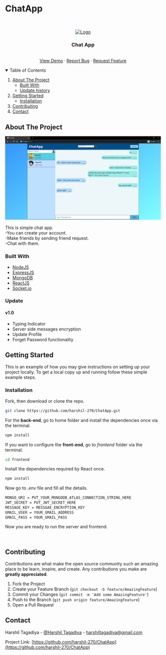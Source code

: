 # ChatApp


<!-- PROJECT LOGO -->
<br />
<p align="center">
  <a href="https://github.com/othneildrew/Best-README-Template">
    <img src="images/logo.ico" alt="Logo" width="80" height="80">
  </a>

  <h3 align="center">Chat App</h3>

  <p align="center">
    <br />
    <a href="https://chat-app-270.herokuapp.com/">View Demo</a>
    ·
    <a href="https://github.com/harshil-270/ChatApp/issues">Report Bug</a>
    ·
    <a href="https://github.com/harshil-270/ChatApp/issues">Request Feature</a>
  </p>
</p>



<!-- TABLE OF CONTENTS -->
<details open="open">
  <summary>Table of Contents</summary>
  <ol>
    <li>
      <a href="#about-the-project">About The Project</a>
      <ul>
        <li><a href="#built-with">Built With</a></li>
        <li><a href='#update'>Update history</a></li>
      </ul>
    </li>
    <li>
      <a href="#getting-started">Getting Started</a>
      <ul>
        <li><a href="#installation">Installation</a></li>
      </ul>
    </li>
    <li><a href="#contributing">Contributing</a></li>
    <li><a href="#contact">Contact</a></li>
  </ol>
</details>



<!-- ABOUT THE PROJECT -->
## About The Project

[![Product Name Screen Shot][product-screenshot]](https://example.com)

This is simple chat app.<br />
-You can create your account.<br />
-Make friends by sending friend request.<br />
-Chat with them.<br />

### Built With

* [NodeJS](https://nodejs.org/en/)
* [ExpressJS](https://expressjs.com/)
* [MongoDB](https://www.mongodb.com/1)
* [ReactJS](https://reactjs.org/)
* [Socket.io](https://socket.io/)

### Update
#### v1.0
* Typing Indicator
* Server side messages encryption
* Update Profile
* Forget Password functionality

<!-- GETTING STARTED -->
## Getting Started

This is an example of how you may give instructions on setting up your project locally.
To get a local copy up and running follow these simple example steps.

### Installation


Fork, then download or clone the repo.
```bash
git clone https://github.com/harshil-270/ChatApp.git
```

For the **back-end**, go to home folder and install the dependencies once via the terminal.
```bash
npm install
```


If you want to configure the **front-end**, go to *frontend* folder via the terminal.

```bash
cd frontend
```

Install the dependencies required by React once.
```bash
npm install
```

Now go to *.env* file and fill all the details.
```env
MONGO_URI = PUT_YOUR_MONGODB_ATLAS_CONNECTION_STRING_HERE
JWT_SECRET = PUT_JWT_SECRET_HERE
MESSAGE_KEY = MESSGAE_ENCRYPTION_KEY
GMAIL_USER = YOUR_GMAIL_ADDRESS
GMAIL_PASS = YOUR_GMAIL_PASS
```

Now you are ready to run the server and frontend.

<br />

<!-- CONTRIBUTING -->
## Contributing

Contributions are what make the open source community such an amazing place to be learn, inspire, and create. Any contributions you make are **greatly appreciated**.

1. Fork the Project
2. Create your Feature Branch (`git checkout -b feature/AmazingFeature`)
3. Commit your Changes (`git commit -m 'Add some AmazingFeature'`)
4. Push to the Branch (`git push origin feature/AmazingFeature`)
5. Open a Pull Request


<!-- CONTACT -->
## Contact

Harshil Tagadiya - [@Harshil Tagadiya](https://www.linkedin.com/in/harshil-tagadiya-442518190/) - harshiltagadiya@gmail.com

Project Link: [https://github.com/harshil-270/ChatApp](https://github.com/harshil-270/ChatApp)




<!-- MARKDOWN LINKS & IMAGES -->
<!-- https://www.markdownguide.org/basic-syntax/#reference-style-links -->
[product-screenshot]: images/screenshot.PNG
